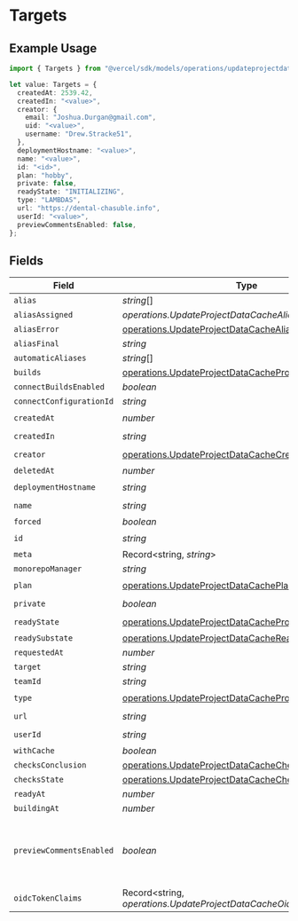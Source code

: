 # Targets

## Example Usage

```typescript
import { Targets } from "@vercel/sdk/models/operations/updateprojectdatacache.js";

let value: Targets = {
  createdAt: 2539.42,
  createdIn: "<value>",
  creator: {
    email: "Joshua.Durgan@gmail.com",
    uid: "<value>",
    username: "Drew.Stracke51",
  },
  deploymentHostname: "<value>",
  name: "<value>",
  id: "<id>",
  plan: "hobby",
  private: false,
  readyState: "INITIALIZING",
  type: "LAMBDAS",
  url: "https://dental-chasuble.info",
  userId: "<value>",
  previewCommentsEnabled: false,
};
```

## Fields

| Field                                                                                                                          | Type                                                                                                                           | Required                                                                                                                       | Description                                                                                                                    | Example                                                                                                                        |
| ------------------------------------------------------------------------------------------------------------------------------ | ------------------------------------------------------------------------------------------------------------------------------ | ------------------------------------------------------------------------------------------------------------------------------ | ------------------------------------------------------------------------------------------------------------------------------ | ------------------------------------------------------------------------------------------------------------------------------ |
| `alias`                                                                                                                        | *string*[]                                                                                                                     | :heavy_minus_sign:                                                                                                             | N/A                                                                                                                            |                                                                                                                                |
| `aliasAssigned`                                                                                                                | *operations.UpdateProjectDataCacheAliasAssigned*                                                                               | :heavy_minus_sign:                                                                                                             | N/A                                                                                                                            |                                                                                                                                |
| `aliasError`                                                                                                                   | [operations.UpdateProjectDataCacheAliasError](../../models/operations/updateprojectdatacachealiaserror.md)                     | :heavy_minus_sign:                                                                                                             | N/A                                                                                                                            |                                                                                                                                |
| `aliasFinal`                                                                                                                   | *string*                                                                                                                       | :heavy_minus_sign:                                                                                                             | N/A                                                                                                                            |                                                                                                                                |
| `automaticAliases`                                                                                                             | *string*[]                                                                                                                     | :heavy_minus_sign:                                                                                                             | N/A                                                                                                                            |                                                                                                                                |
| `builds`                                                                                                                       | [operations.UpdateProjectDataCacheProjectsBuilds](../../models/operations/updateprojectdatacacheprojectsbuilds.md)[]           | :heavy_minus_sign:                                                                                                             | N/A                                                                                                                            |                                                                                                                                |
| `connectBuildsEnabled`                                                                                                         | *boolean*                                                                                                                      | :heavy_minus_sign:                                                                                                             | N/A                                                                                                                            |                                                                                                                                |
| `connectConfigurationId`                                                                                                       | *string*                                                                                                                       | :heavy_minus_sign:                                                                                                             | N/A                                                                                                                            |                                                                                                                                |
| `createdAt`                                                                                                                    | *number*                                                                                                                       | :heavy_check_mark:                                                                                                             | N/A                                                                                                                            |                                                                                                                                |
| `createdIn`                                                                                                                    | *string*                                                                                                                       | :heavy_check_mark:                                                                                                             | N/A                                                                                                                            |                                                                                                                                |
| `creator`                                                                                                                      | [operations.UpdateProjectDataCacheCreator](../../models/operations/updateprojectdatacachecreator.md)                           | :heavy_check_mark:                                                                                                             | N/A                                                                                                                            |                                                                                                                                |
| `deletedAt`                                                                                                                    | *number*                                                                                                                       | :heavy_minus_sign:                                                                                                             | N/A                                                                                                                            |                                                                                                                                |
| `deploymentHostname`                                                                                                           | *string*                                                                                                                       | :heavy_check_mark:                                                                                                             | N/A                                                                                                                            |                                                                                                                                |
| `name`                                                                                                                         | *string*                                                                                                                       | :heavy_check_mark:                                                                                                             | N/A                                                                                                                            |                                                                                                                                |
| `forced`                                                                                                                       | *boolean*                                                                                                                      | :heavy_minus_sign:                                                                                                             | N/A                                                                                                                            |                                                                                                                                |
| `id`                                                                                                                           | *string*                                                                                                                       | :heavy_check_mark:                                                                                                             | N/A                                                                                                                            |                                                                                                                                |
| `meta`                                                                                                                         | Record<string, *string*>                                                                                                       | :heavy_minus_sign:                                                                                                             | N/A                                                                                                                            |                                                                                                                                |
| `monorepoManager`                                                                                                              | *string*                                                                                                                       | :heavy_minus_sign:                                                                                                             | N/A                                                                                                                            |                                                                                                                                |
| `plan`                                                                                                                         | [operations.UpdateProjectDataCachePlan](../../models/operations/updateprojectdatacacheplan.md)                                 | :heavy_check_mark:                                                                                                             | N/A                                                                                                                            |                                                                                                                                |
| `private`                                                                                                                      | *boolean*                                                                                                                      | :heavy_check_mark:                                                                                                             | N/A                                                                                                                            |                                                                                                                                |
| `readyState`                                                                                                                   | [operations.UpdateProjectDataCacheProjectsReadyState](../../models/operations/updateprojectdatacacheprojectsreadystate.md)     | :heavy_check_mark:                                                                                                             | N/A                                                                                                                            |                                                                                                                                |
| `readySubstate`                                                                                                                | [operations.UpdateProjectDataCacheReadySubstate](../../models/operations/updateprojectdatacachereadysubstate.md)               | :heavy_minus_sign:                                                                                                             | N/A                                                                                                                            |                                                                                                                                |
| `requestedAt`                                                                                                                  | *number*                                                                                                                       | :heavy_minus_sign:                                                                                                             | N/A                                                                                                                            |                                                                                                                                |
| `target`                                                                                                                       | *string*                                                                                                                       | :heavy_minus_sign:                                                                                                             | N/A                                                                                                                            |                                                                                                                                |
| `teamId`                                                                                                                       | *string*                                                                                                                       | :heavy_minus_sign:                                                                                                             | N/A                                                                                                                            |                                                                                                                                |
| `type`                                                                                                                         | [operations.UpdateProjectDataCacheProjectsResponseType](../../models/operations/updateprojectdatacacheprojectsresponsetype.md) | :heavy_check_mark:                                                                                                             | N/A                                                                                                                            |                                                                                                                                |
| `url`                                                                                                                          | *string*                                                                                                                       | :heavy_check_mark:                                                                                                             | N/A                                                                                                                            |                                                                                                                                |
| `userId`                                                                                                                       | *string*                                                                                                                       | :heavy_check_mark:                                                                                                             | N/A                                                                                                                            |                                                                                                                                |
| `withCache`                                                                                                                    | *boolean*                                                                                                                      | :heavy_minus_sign:                                                                                                             | N/A                                                                                                                            |                                                                                                                                |
| `checksConclusion`                                                                                                             | [operations.UpdateProjectDataCacheChecksConclusion](../../models/operations/updateprojectdatacachechecksconclusion.md)         | :heavy_minus_sign:                                                                                                             | N/A                                                                                                                            |                                                                                                                                |
| `checksState`                                                                                                                  | [operations.UpdateProjectDataCacheChecksState](../../models/operations/updateprojectdatacachechecksstate.md)                   | :heavy_minus_sign:                                                                                                             | N/A                                                                                                                            |                                                                                                                                |
| `readyAt`                                                                                                                      | *number*                                                                                                                       | :heavy_minus_sign:                                                                                                             | N/A                                                                                                                            |                                                                                                                                |
| `buildingAt`                                                                                                                   | *number*                                                                                                                       | :heavy_minus_sign:                                                                                                             | N/A                                                                                                                            |                                                                                                                                |
| `previewCommentsEnabled`                                                                                                       | *boolean*                                                                                                                      | :heavy_minus_sign:                                                                                                             | Whether or not preview comments are enabled for the deployment                                                                 | false                                                                                                                          |
| `oidcTokenClaims`                                                                                                              | Record<string, *operations.UpdateProjectDataCacheOidcTokenClaims*>                                                             | :heavy_minus_sign:                                                                                                             | N/A                                                                                                                            |                                                                                                                                |